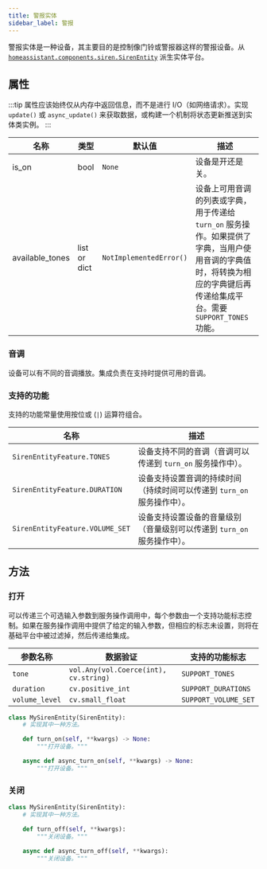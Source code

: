 ```yaml
---
title: 警报实体
sidebar_label: 警报
---
```


警报实体是一种设备，其主要目的是控制像门铃或警报器这样的警报设备。从 [`homeassistant.components.siren.SirenEntity`](https://github.com/home-assistant/home-assistant/blob/master/homeassistant/components/siren/__init__.py) 派生实体平台。

## 属性

:::tip
属性应该始终仅从内存中返回信息，而不是进行 I/O（如网络请求）。实现 `update()` 或 `async_update()` 来获取数据，或构建一个机制将状态更新推送到实体类实例。
:::

| 名称                      | 类型                 | 默认值                                  | 描述                                                                                  |
| ------------------------- | -------------------- | --------------------------------------- | ------------------------------------------------------------------------------------- |
| is_on                     | bool                 | `None`                                 | 设备是开还是关。                                                                      |
| available_tones           | list or dict         | `NotImplementedError()`                 | 设备上可用音调的列表或字典，用于传递给 `turn_on` 服务操作。如果提供了字典，当用户使用音调的字典值时，将转换为相应的字典键后再传递给集成平台。需要 `SUPPORT_TONES` 功能。               |

### 音调

设备可以有不同的音调播放。集成负责在支持时提供可用的音调。

### 支持的功能

支持的功能常量使用按位或 (`|`) 运算符组合。

| 名称                          | 描述                                                                                                                 |
| ----------------------------- | -------------------------------------------------------------------------------------------------------------------- |
| `SirenEntityFeature.TONES`    | 设备支持不同的音调（音调可以传递到 `turn_on` 服务操作中）。                                                          |
| `SirenEntityFeature.DURATION` | 设备支持设置音调的持续时间（持续时间可以传递到 `turn_on` 服务操作中）。                                            |
| `SirenEntityFeature.VOLUME_SET` | 设备支持设置设备的音量级别（音量级别可以传递到 `turn_on` 服务操作中）。                                         |


## 方法

### 打开

可以传递三个可选输入参数到服务操作调用中，每个参数由一个支持功能标志控制。如果在服务操作调用中提供了给定的输入参数，但相应的标志未设置，则将在基础平台中被过滤掉，然后传递给集成。

| 参数名称      | 数据验证                                   | 支持的功能标志       |
|---------------|-------------------------------------------|--------------------|
| `tone`        | `vol.Any(vol.Coerce(int), cv.string)`     | `SUPPORT_TONES`     |
| `duration`    | `cv.positive_int`                          | `SUPPORT_DURATIONS` |
| `volume_level`| `cv.small_float`                           | `SUPPORT_VOLUME_SET`  |

```python
class MySirenEntity(SirenEntity):
    # 实现其中一种方法。

    def turn_on(self, **kwargs) -> None:
        """打开设备。"""

    async def async_turn_on(self, **kwargs) -> None:
        """打开设备。"""
```

### 关闭

```python
class MySirenEntity(SirenEntity):
    # 实现其中一种方法。

    def turn_off(self, **kwargs):
        """关闭设备。"""

    async def async_turn_off(self, **kwargs):
        """关闭设备。"""